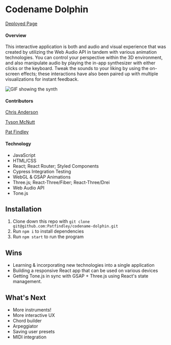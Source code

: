 # Codename Dolphin
[Deployed Page](http://flowery-river.surge.sh)


#### Overview
This interactive application is both and audio and visual experience that was created by utilizing the Web Audio API in tandem with various animation technologies. You can control your perspective within the 3D environment, and also manipulate audio by playing the in-app synthesizer with either clicks or the keyboard. Tweak the sounds to your liking by using the on-screen effects; these interactions have also been paired up with multiple visualizations for instant feedback. 

![GIF showing the synth](src/assets/synth_main.gif)

#### Contributors
[Chris Anderson](https://github.com/mistercanderson "Chris's GitHub")

[Tyson McNutt](https://github.com/tysnj "Tyson's GitHub")

[Pat Findley](https://github.com/Patfindley "Pat's GitHub")


#### Technology
* JavaScript
* HTML/CSS
* React; React Router; Styled Components
* Cypress Integration Testing
* WebGL & GSAP Animations
* Three.js; React-Three/Fiber; React-Three/Drei
* Web Audio API
* Tone.js


## Installation
1. Clone down this repo with `git clone git@github.com:Patfindley/codename-dolphin.git`
2. Run `npm i` to install dependencies
3. Run `npm start` to run the program


## Wins
* Learning & incorporating new technologies into a single application
* Building a responsive React app that can be used on various devices
* Getting Tone.js in sync with GSAP + Three.js using React's state management.


## What's Next
* More instruments!
* More interactive UX
* Chord builder
* Arpeggiator
* Saving user presets
* MIDI integration
